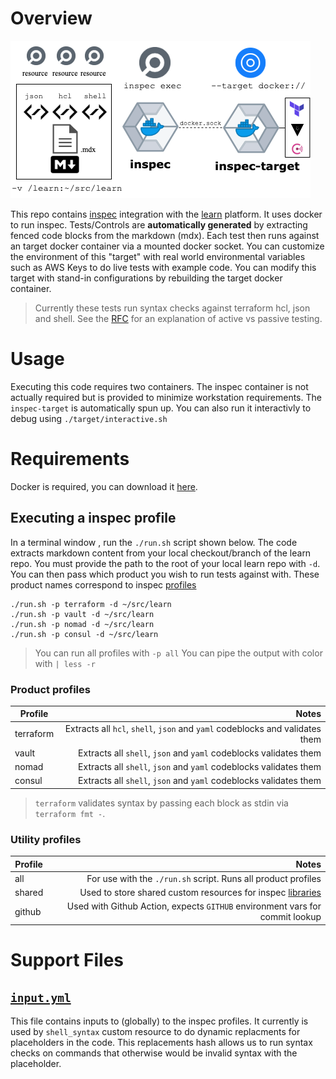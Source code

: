 # Overview

![Diagram](/images/diagram.png)

This repo contains [inspec](https://www.inspec.io/) integration with the [learn](https://github.com/hashicorp/learn) platform. It uses docker to run inspec. Tests/Controls are __automatically generated__ by extracting fenced code blocks from the markdown (mdx). Each test then runs against an target docker container via a mounted docker socket. You can customize the environment of this "target" with real world environmental variables such as AWS Keys to do live tests with example code. You can modify this target with stand-in configurations by rebuilding the target docker container. 

> Currently these tests run syntax checks against terraform hcl, json and shell.
> See the [RFC](https://docs.google.com/document/d/1TgyrGkmdr4FCyLHN9OKYR2bEMNlJIFNS8QhQyTBXDlg/edit#) for an explanation of active vs passive testing.

# Usage

Executing this code requires two containers. The inspec container is not actually required but is provided to minimize workstation requirements. The `inspec-target` is automatically spun up. You can also run it interactivly to debug using `./target/interactive.sh`

# Requirements

Docker is required, you can download it [here](https://hub.docker.com/editions/community/docker-ce-desktop-mac).

## Executing a inspec profile 

In a terminal window , run the `./run.sh` script shown below. The code extracts markdown content from your local checkout/branch of the learn repo. You must provide the path to the root of your local learn repo with `-d`. You can then pass which product you wish to run tests against with. These product names correspond to inspec [profiles](https://www.inspec.io/docs/reference/profiles/)


```shell
./run.sh -p terraform -d ~/src/learn
./run.sh -p vault -d ~/src/learn
./run.sh -p nomad -d ~/src/learn
./run.sh -p consul -d ~/src/learn
```

> You can run all profiles with `-p all`
> You can pipe the output with color with `| less -r`
### Product profiles


| Profile       | Notes                                                                         |
| ------------- | -----------------------------------------------------------------------------:|
| terraform     | Extracts all `hcl`, `shell`, `json` and `yaml` codeblocks and validates them  |
| vault         | Extracts all `shell`, `json` and `yaml` codeblocks validates them             |
| nomad         | Extracts all `shell`, `json` and `yaml` codeblocks validates them             |
| consul        | Extracts all `shell`, `json` and `yaml` codeblocks validates them             |

> `terraform` validates syntax by passing each block as stdin via `terraform fmt -`.

### Utility profiles

| Profile       | Notes                                                                                                    |
| ------------- | --------------------------------------------------------------------------------------------------------:|
| all           | For use with the `./run.sh` script. Runs all product profiles                                            |
| shared        | Used to store shared custom resources for inspec [libraries](profiles/shared/libraries)                  |
| github        | Used with Github Action, expects `GITHUB` environment vars for commit lookup                             |

# Support Files

## [`input.yml`](input.yml)

This file contains inputs to (globally) to the inspec profiles. It currently is used by `shell_syntax` custom resource to do dynamic replacments for placeholders in the code. This replacements hash allows us to run syntax checks on commands that otherwise would be invalid syntax with the placeholder.
